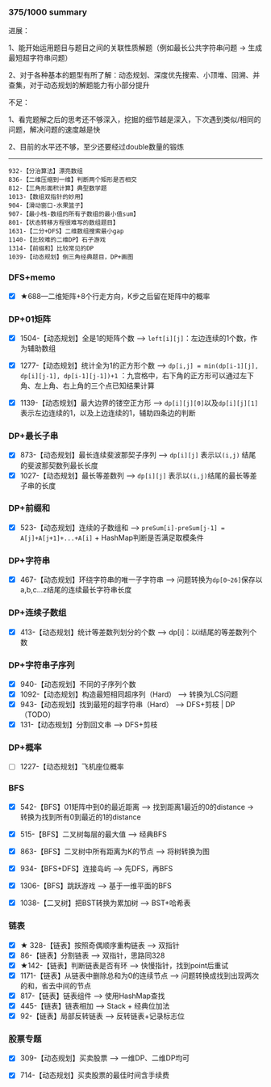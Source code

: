 

### 375/1000 summary

进展：

1、能开始运用题目与题目之间的关联性质解题（例如最长公共字符串问题 -> 生成最短超字符串问题）

2、对于各种基本的题型有所了解：动态规划、深度优先搜索、小顶堆、回溯、并查集，对于动态规划的解题能力有小部分提升

不足：

1、看完题解之后的思考还不够深入，挖掘的细节越是深入，下次遇到类似/相同的问题，解决问题的速度越是快

2、目前的水平还不够，至少还要经过double数量的锻炼

---



```
932-【分治算法】漂亮数组
836-【二维压缩到一维】判断两个矩形是否相交
812-【三角形面积计算】典型数学题
1013-【数组双指针的妙用】
904-【滑动窗口-水果篮子】
907-【最小栈-数组的所有子数组的最小值sum】
801-【状态转移方程很难写的数组题目】
1631-【二分+DFS】二维数组搜索最小gap
1140-【比较难的二维DP】石子游戏
1314-【前缀和】比较常见的DP
1039-【动态规划】倒三角经典题目，DP+画图
```

### DFS+memo

- [x] ★688—二维矩阵+8个行走方向，K步之后留在矩阵中的概率

### DP+01矩阵

- [x] 1504-【动态规划】全是1的矩阵个数 ——> `left[i][j]`：左边连续的1个数，作为辅助数组
- [x] 1277-【动态规划】统计全为1的正方形个数 ——> `dp[i,j] = min(dp[i-1][j], dp[i][j-1], dp[i-1][j-1])+1` ：九宫格中，右下角的正方形可以通过左下角、左上角、右上角的三个点已知结果计算
- [x] 1139-【动态规划】最大边界的镂空正方形 ——> `dp[i][j][0]`以及`dp[i][j][1]` 表示左边连续的1，以及上边连续的1，辅助四条边的判断


### DP+最长子串
- [x] 873-【动态规划】最长连续斐波那契子序列 ——> `dp[i][j]` 表示以`(i,j)` 结尾的斐波那契数列最长长度
- [x] 1027-【动态规划】最长等差数列 ——> `dp[i][j]` 表示以`(i,j)`结尾的最长等差子串的长度

### DP+前缀和
- [x] 523-【动态规划】连续的子数组和 ——> `preSum[i]-preSum[j-1] = A[j]+A[j+1]+...+A[i]` + HashMap判断是否满足取模条件

### DP+字符串

- [x]  467-【动态规划】环绕字符串的唯一子字符串 ——> 问题转换为`dp[0~26]`保存以a,b,c...z结尾的连续最长字符串长度

### DP+连续子数组

- [x] 413-【动态规划】统计等差数列划分的个数 ——> dp[i]：以i结尾的等差数列个数

### DP+字符串子序列

- [x] 940-【动态规划】不同的子序列个数
- [x] 1092-【动态规划】构造最短相同超序列（Hard） ——> 转换为LCS问题
- [x] 943-【动态规划】找到最短的超字符串（Hard） ——>  DFS+剪枝 | DP（TODO）
- [x] 131-【动态规划】分割回文串 ——> DFS+剪枝

### DP+概率

- [ ] 1227-【动态规划】飞机座位概率 



### BFS

- [x] 542-【BFS】01矩阵中到0的最近距离 ——> 找到距离1最近的0的distance -> 转换为找到所有0到最近的1的distance
- [x] 515-【BFS】二叉树每层的最大值 ——> 经典BFS
- [x] 863-【BFS】二叉树中所有距离为K的节点 ——> 将树转换为图
- [x] 934-【BFS+DFS】连接岛屿 ——> 先DFS，再BFS
- [x] 1306-【BFS】跳跃游戏 ——> 基于一维平面的BFS
- [x] 1038-【二叉树】把BST转换为累加树 ——> BST+哈希表


### 链表

- [x] ★ 328-【链表】按照奇偶顺序重构链表 ——>  双指针
- [x] 86-【链表】分割链表 ——> 双指针，思路同328
- [x] ★142-【链表】判断链表是否有环 ——> 快慢指针，找到point后重试
- [x] 1171-【链表】从链表中删除总和为0的连续节点 ——> 问题转换成找到出现两次的和，省去中间的节点
- [x] 817-【链表】链表组件 ——> 使用HashMap查找
- [x] 445-【链表】链表相加 ——> Stack + 经典位加法
- [x] 92-【链表】局部反转链表 ——> 反转链表+记录标志位

### 股票专题
- [x] 309-【动态规划】买卖股票 ——> 一维DP、二维DP均可
- [x] 714-【动态规划】买卖股票的最佳时间含手续费








































































